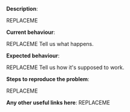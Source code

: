 **Description**:

REPLACEME

**Current behaviour**:

REPLACEME Tell us what happens.

**Expected behaviour**:

REPLACEME Tell us how it's supposed to work.

**Steps to reproduce the problem**:

REPLACEME

**Any other useful links here**:
REPLACEME
